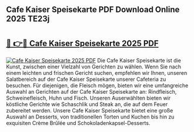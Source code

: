 ## Cafe Kaiser Speisekarte PDF Download Online 2025 TE23j

# <h2><a href="http://gc7n5t.nevu.top/?p=Cafe+Kaiser+Speisekarte">🔗 👉🔴 Cafe Kaiser Speisekarte 2025 PDF</a></h2>

[![Cafe Kaiser Speisekarte 2025 PDF](https://i.imgur.com/dBaPXMq.png)](http://gc7n5t.nevu.top/?p=Cafe+Kaiser+Speisekarte)
Die Cafe Kaiser Speisekarte ist die Kunst, zwischen einer Vielzahl von Gerichten zu wählen. Wenn Sie nach einem leichten und frischen Gericht suchen, empfehlen wir Ihnen, unseren Salatbereich auf der Cafe Kaiser Speisekarte unserer Cafeteria zu besuchen. Für diejenigen, die Fleisch mögen, bieten wir eine umfangreiche Auswahl an Gerichten auf der Cafe Kaiser Speisekarte an: Rindfleisch, Schweinefleisch, Huhn und Fisch. Unseren Auserwählten bieten wir köstliche Gerichte wie Schaschlik und Steak an, die auf dem Feuer zubereitet werden. Unsere Cafe Kaiser Speisekarte bietet eine große Auswahl an Desserts, von traditionellen Torten und Kuchen bis hin zu exquisiten Crème Brûlée und Schokoladenkapsel-Desserts.
